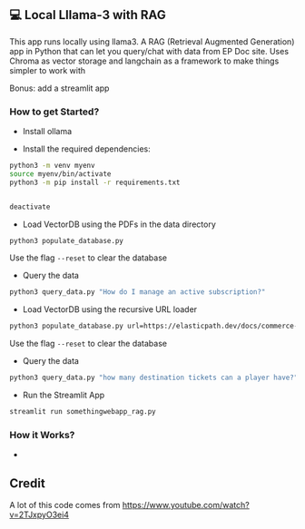 ## 💻 Local Lllama-3 with RAG
This app runs locally using llama3. 
A RAG (Retrieval Augmented Generation) app in Python that can let you query/chat with data from EP Doc site. 
Uses Chroma as vector storage and langchain as a framework to make things simpler to work with 

Bonus: add a streamlit app


### How to get Started?

* Install ollama


* Install the required dependencies:
```bash
python3 -m venv myenv
source myenv/bin/activate
python3 -m pip install -r requirements.txt   


deactivate
```

* Load VectorDB using the PDFs in the data directory
```bash
python3 populate_database.py
```
Use the flag ```--reset``` to clear the database

* Query the data
```bash
python3 query_data.py "How do I manage an active subscription?" 
```

* Load VectorDB using the recursive URL loader 
```bash
python3 populate_database.py url=https://elasticpath.dev/docs/commerce-manager/product-experience-manager/Products/overview   
```
Use the flag ```--reset``` to clear the database

* Query the data
```bash
python3 query_data.py "how many destination tickets can a player have?" 
```

* Run the Streamlit App
```bash
streamlit run somethingwebapp_rag.py
```

### How it Works?

- 

## Credit
A lot of this code comes from https://www.youtube.com/watch?v=2TJxpyO3ei4 

